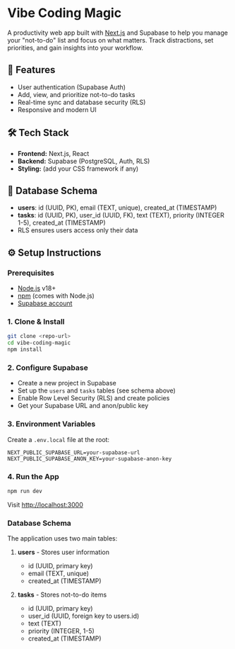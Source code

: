 # Vibe Coding Magic

A productivity web app built with [Next.js](https://nextjs.org) and Supabase to help you manage your "not-to-do" list and focus on what matters. Track distractions, set priorities, and gain insights into your workflow.

## 🚀 Features

- User authentication (Supabase Auth)
- Add, view, and prioritize not-to-do tasks
- Real-time sync and database security (RLS)
- Responsive and modern UI

## 🛠️ Tech Stack

- **Frontend:** Next.js, React
- **Backend:** Supabase (PostgreSQL, Auth, RLS)
- **Styling:** (add your CSS framework if any)

## 📝 Database Schema

- **users**: id (UUID, PK), email (TEXT, unique), created_at (TIMESTAMP)
- **tasks**: id (UUID, PK), user_id (UUID, FK), text (TEXT), priority (INTEGER 1-5), created_at (TIMESTAMP)
- RLS ensures users access only their data

## ⚙️ Setup Instructions

### Prerequisites
- [Node.js](https://nodejs.org/) v18+
- [npm](https://www.npmjs.com/) (comes with Node.js)
- [Supabase account](https://supabase.com/)

### 1. Clone & Install
```bash
git clone <repo-url>
cd vibe-coding-magic
npm install
```

### 2. Configure Supabase
- Create a new project in Supabase
- Set up the `users` and `tasks` tables (see schema above)
- Enable Row Level Security (RLS) and create policies
- Get your Supabase URL and anon/public key

### 3. Environment Variables
Create a `.env.local` file at the root:
```
NEXT_PUBLIC_SUPABASE_URL=your-supabase-url
NEXT_PUBLIC_SUPABASE_ANON_KEY=your-supabase-anon-key
```

### 4. Run the App
```bash
npm run dev
```
Visit [http://localhost:3000](http://localhost:3000)
### Database Schema

The application uses two main tables:

1. **users** - Stores user information
   - id (UUID, primary key)
   - email (TEXT, unique)
   - created_at (TIMESTAMP)

2. **tasks** - Stores not-to-do items
   - id (UUID, primary key)
   - user_id (UUID, foreign key to users.id)
   - text (TEXT)
   - priority (INTEGER, 1-5)
   - created_at (TIMESTAMP)